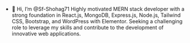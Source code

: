 - 👋 Hi, I’m @Sf-Shohag71
Highly motivated MERN stack developer with a strong foundation in React.js, MongoDB, Express.js, Node.js, Tailwind CSS, Bootstrap, and WordPress with Elementor. Seeking a challenging role to leverage my skills and contribute to the development of innovative web applications.

<!---
Sf-Shohag71/Sf-Shohag71 is a ✨ special ✨ repository because its `README.md` (this file) appears on your GitHub profile.
You can click the Preview link to take a look at your changes.
--->
